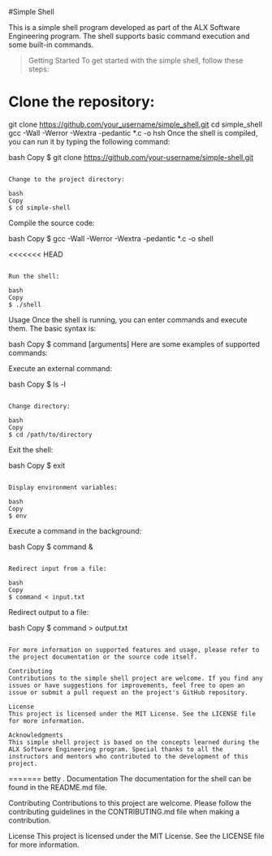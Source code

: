 #Simple Shell

This is a simple shell program developed as part of the ALX Software Engineering program. The shell supports basic command execution and some built-in commands.

> Getting Started
To get started with the simple shell, follow these steps:


Clone the repository:
=======
git clone https://github.com/your_username/simple_shell.git
cd simple_shell
gcc -Wall -Werror -Wextra -pedantic \*.c -o hsh
Once the shell is compiled, you can run it by typing the following command:

bash
Copy
$ git clone https://github.com/your-username/simple-shell.git

```

Change to the project directory:

bash
Copy
$ cd simple-shell
```

Compile the source code:

bash
Copy
$ gcc -Wall -Werror -Wextra -pedantic \*.c -o shell

<<<<<<< HEAD

```

Run the shell:

bash
Copy
$ ./shell
```

Usage
Once the shell is running, you can enter commands and execute them. The basic syntax is:

bash
Copy
$ command [arguments]
Here are some examples of supported commands:

Execute an external command:

bash
Copy
$ ls -l

```

Change directory:

bash
Copy
$ cd /path/to/directory
```

Exit the shell:

bash
Copy
$ exit

```

Display environment variables:

bash
Copy
$ env
```

Execute a command in the background:

bash
Copy
$ command &

```

Redirect input from a file:

bash
Copy
$ command < input.txt
```

Redirect output to a file:

bash
Copy
$ command > output.txt

```

For more information on supported features and usage, please refer to the project documentation or the source code itself.

Contributing
Contributions to the simple shell project are welcome. If you find any issues or have suggestions for improvements, feel free to open an issue or submit a pull request on the project's GitHub repository.

License
This project is licensed under the MIT License. See the LICENSE file for more information.

Acknowledgments
This simple shell project is based on the concepts learned during the ALX Software Engineering program. Special thanks to all the instructors and mentors who contributed to the development of this project.
```

=======
betty .
Documentation
The documentation for the shell can be found in the README.md file.

Contributing
Contributions to this project are welcome. Please follow the contributing guidelines in the CONTRIBUTING.md file when making a contribution.

License
This project is licensed under the MIT License. See the LICENSE file for more information.
